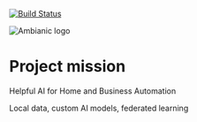 [![Build Status](https://travis-ci.org/ambianic/ambianic.svg?branch=master)](https://travis-ci.org/ambianic/ambianic)

![Ambianic logo][logo]

# Project mission
Helpful AI for Home and Business Automation

Local data, custom AI models, federated learning

[logo]: https://avatars2.githubusercontent.com/u/52052162?s=200&v=4
